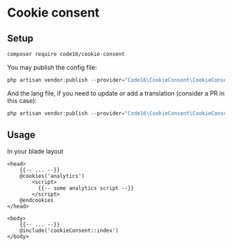 # Cookie consent

## Setup
```bash
composer require code16/cookie-consent
```

You may publish the config file:

```php
php artisan vendor:publish --provider="Code16\CookieConsent\CookieConsentServiceProvider" --tag="config"
```

And the lang file, if you need to update or add a translation (consider a PR in this case):

```php
php artisan vendor:publish --provider="Code16\CookieConsent\CookieConsentServiceProvider" --tag="lang"
```

## Usage
In your blade layout
```blade
<head>
    {{-- ... --}}
    @cookies('analytics')
        <script>
          {{-- some analytics script --}}
        </script>
    @endcookies
</head>

<body>
    {{-- ... --}}
    @include('cookieConsent::index')
</body>
```